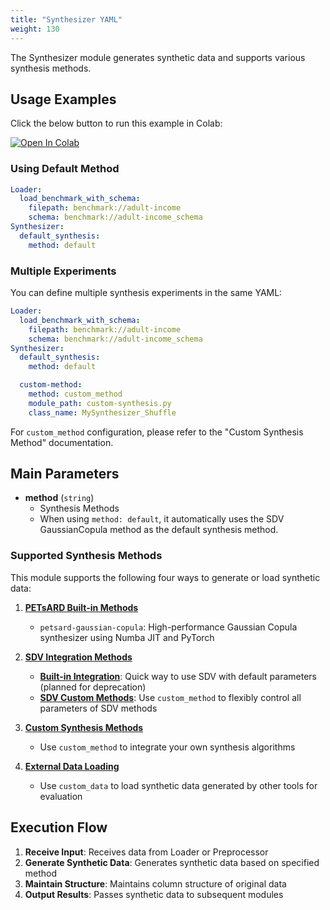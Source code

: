 ```yaml
---
title: "Synthesizer YAML"
weight: 130
---
```


The Synthesizer module generates synthetic data and supports various synthesis methods.

## Usage Examples

Click the below button to run this example in Colab:

[![Open In Colab](https://colab.research.google.com/assets/colab-badge.svg)](https://colab.research.google.com/github/nics-tw/petsard/blob/main/demo/petsard-yaml/synthesizer-yaml/synthesizer-yaml.ipynb)

### Using Default Method

```yaml
Loader:
  load_benchmark_with_schema:
    filepath: benchmark://adult-income
    schema: benchmark://adult-income_schema
Synthesizer:
  default_synthesis:
    method: default
```

### Multiple Experiments

You can define multiple synthesis experiments in the same YAML:

```yaml
Loader:
  load_benchmark_with_schema:
    filepath: benchmark://adult-income
    schema: benchmark://adult-income_schema
Synthesizer:
  default_synthesis:
    method: default

  custom-method:
    method: custom_method
    module_path: custom-synthesis.py
    class_name: MySynthesizer_Shuffle
```

For `custom_method` configuration, please refer to the "Custom Synthesis Method" documentation.

## Main Parameters

- **method** (`string`)
  - Synthesis Methods
  - When using `method: default`, it automatically uses the SDV GaussianCopula method as the default synthesis method.

### Supported Synthesis Methods

This module supports the following four ways to generate or load synthetic data:

1. **[PETsARD Built-in Methods](petsard-gaussian-copula)**
   - `petsard-gaussian-copula`: High-performance Gaussian Copula synthesizer using Numba JIT and PyTorch

2. **[SDV Integration Methods](sdv-methods)**
   - **[Built-in Integration](sdv-methods)**: Quick way to use SDV with default parameters (planned for deprecation)
   - **[SDV Custom Methods](sdv-custom-methods)**: Use `custom_method` to flexibly control all parameters of SDV methods

3. **[Custom Synthesis Methods](custom-method)**
   - Use `custom_method` to integrate your own synthesis algorithms

4. **[External Data Loading](custom-data)**
   - Use `custom_data` to load synthetic data generated by other tools for evaluation

## Execution Flow

1. **Receive Input**: Receives data from Loader or Preprocessor
2. **Generate Synthetic Data**: Generates synthetic data based on specified method
3. **Maintain Structure**: Maintains column structure of original data
4. **Output Results**: Passes synthetic data to subsequent modules